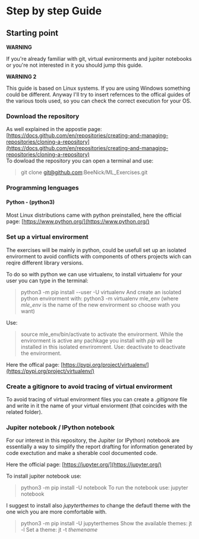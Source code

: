 # Step by step Guide
## Starting point

**WARNING**


If you're already familiar with git, virtual evnirorments and jupiter notebooks or you're not interested in it you should jump this guide.


**WARNING 2**


This guide is based on Linux systems. If you are using Windows something could be different. Anyway I'll try to insert refernces to the offical guides of the various tools used, so you can check the correct execution for your OS.


### Download the repository


As well explained in the appostie page: [https://docs.github.com/en/repositories/creating-and-managing-repositories/cloning-a-repository](https://docs.github.com/en/repositories/creating-and-managing-repositories/cloning-a-repository)	
To dowload the repository you can open a terminal and use:
> git clone git@github.com:BeeNick/ML_Exercises.git


### Programming lenguages

#### Python - (python3)

Most Linux distributions came with python preinstalled, here the official page: [https://www.python.org/](https://www.python.org/)


### Set up a virtual envirorment


The exercises will be mainly in python, could be usefull set up an isolated envirorment to avoid conflicts with components of others projects wich can reqire different library versions.

To do so with python we can use virtualenv, to install virtualenv for your user you can type in the terminal:
> python3 -m pip install --user -U virtualenv
And create an isolated python envirorment with:
> python3 -m virtualenv mle_env
(where *mle_env* is the name of the new envirorment so choose wath you want)

Use:
> source mle_env/bin/activate
to activate the envirorment.
While the envirorment is active any pachkage you install with *pip* will be installed in this isolated envriromrent.
Use:
> deactivate
to deactivate the envirorment.

Here the offical page: [https://pypi.org/project/virtualenv/](https://pypi.org/project/virtualenv/)



### Create a gitignore to avoid tracing of virtual envirorment


To avoid tracing of virtual envirorment files you can create a *.gitignore* file and write in it the name of your virtual enviorment (that coincides with the related folder). 


### Jupiter notebook / IPython notebook


For our interest in this repository, the Jupiter (or IPython) notebook are essentially a way to simplify the report drafting for information generated by code exectution and make a sherable cool documented code.

Here the official page: [https://jupyter.org/](https://jupyter.org/)


To install jupiter notebook use:
> python3 -m pip install -U notebook
To run the notebook use:
> jupyter notebook


I suggest to install also *jupyterthemes* to change the defautl theme with the one wich you are more comfortable with.
> python3 -m pip install -U jupyterthemes
Show the available themes:
> jt -l
Set a theme:
> jt -t *themename*








